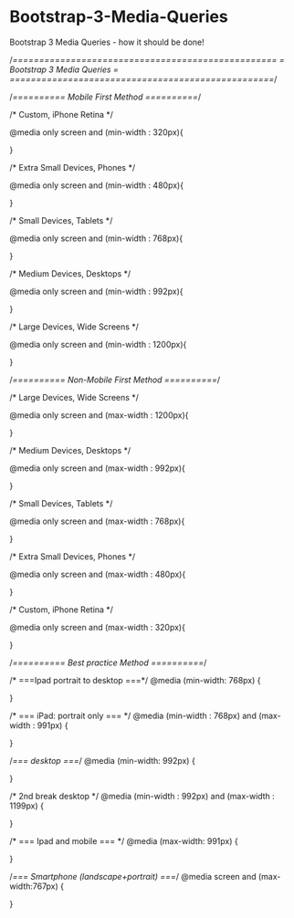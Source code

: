 # Bootstrap-3-Media-Queries
Bootstrap 3 Media Queries - how it should be done!


/*==================================================
=            Bootstrap 3 Media Queries             =
==================================================*/
 
/*==========  Mobile First Method  ==========*/

/* Custom, iPhone Retina */

@media only screen and (min-width : 320px){

}

/* Extra Small Devices, Phones */

@media only screen and (min-width : 480px){

}

/* Small Devices, Tablets */

@media only screen and (min-width : 768px){

}

/* Medium Devices, Desktops */

@media only screen and (min-width : 992px){

}

/* Large Devices, Wide Screens */

@media only screen and (min-width : 1200px){

}



/*==========  Non-Mobile First Method  ==========*/

/* Large Devices, Wide Screens */

@media only screen and (max-width : 1200px){

}

/* Medium Devices, Desktops */

@media only screen and (max-width : 992px){

}

/* Small Devices, Tablets */

@media only screen and (max-width : 768px){

}

/* Extra Small Devices, Phones */

@media only screen and (max-width : 480px){

}

/* Custom, iPhone Retina */

@media only screen and (max-width : 320px){

}

/*==========  Best practice Method  ==========*/


/* ===Ipad portrait to desktop ===*/
@media (min-width: 768px) {

}

/* === iPad: portrait only === */
@media (min-width : 768px) and (max-width : 991px) {

}

/*=== desktop ===*/
@media (min-width: 992px) {

}

/* 2nd break desktop */
@media (min-width : 992px) and (max-width : 1199px) {

}


/* ===  Ipad and mobile  === */
@media (max-width: 991px) {

}

/*=== Smartphone (landscape+portrait) ===*/
@media screen and (max-width:767px) {

}





